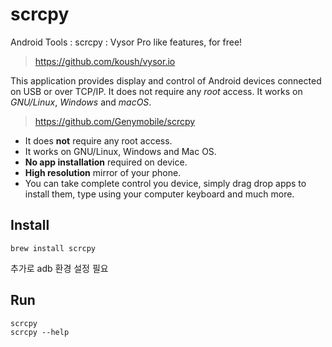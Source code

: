 

# scrcpy

Android Tools : scrcpy : Vysor Pro like features, for free!
> https://github.com/koush/vysor.io
  
This application provides display and control of Android devices connected on USB or over TCP/IP. It does not require any _root_ access. It works on _GNU/Linux_, _Windows_ and _macOS_.
> https://github.com/Genymobile/scrcpy

-   It does  **not**  require any root access.
-   It works on GNU/Linux, Windows and Mac OS.
-   **No app installation**  required on device.
-   **High resolution**  mirror of your phone.
-   You can take complete control you device, simply drag drop apps to install them, type using your computer keyboard and much more.

## Install
```
brew install scrcpy
```
추가로 adb 환경 설정 필요

## Run
```
scrcpy
scrcpy --help
```

<!--stackedit_data:
eyJoaXN0b3J5IjpbMzE0MDQ2NzA3XX0=
-->